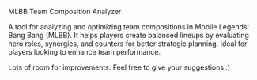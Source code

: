 MLBB Team Composition Analyzer

A tool for analyzing and optimizing team compositions in Mobile Legends: Bang Bang (MLBB). It helps players create balanced lineups by evaluating hero roles, synergies, and counters for better strategic planning. Ideal for players looking to enhance team performance.

Lots of room for improvements. Feel free to give your suggestions :)

